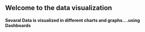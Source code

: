 <h2>Welcome to the data visualization</h2>
<h4>Sevaral Data is visualized in different charts and graphs....using Dashboards</h4> 
